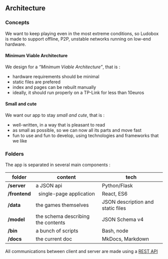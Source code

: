 ## Architecture

### Concepts

We want to keep playing even in the most extreme conditions, so Ludobox is made to support offline, P2P, unstable networks running on low-end hardware.

#### Minimum Viable Architecture

We design for a *“Minimum Viable Architecture”*, that is :
- hardware requirements should be minimal
- static files are prefered
- index and pages can be rebuilt manually
- ideally, it should run properly on a TP-Link for less than 10euros

#### Small and cute

We want our app to stay *small and cute*, that is :
- well-written, in a way that is pleasant to read
- as small as possible, so we can now all its parts and move fast
- fun to use and fun to develop, using technologies and frameworks that we like


### Folders

The app is separated in several main components :

| folder | content | tech |
|---|---|---|
| **/server** | a JSON api | Python/Flask |
| **/frontend** |  single-page application   | React, ES6 |
| **/data** | the games themselves | JSON description and static files |
| **/model** | the schema describing the contents | JSON Schema v4 |
| **/bin** | a bunch of scripts | Bash, node |
| **/docs** | the current doc | MkDocs, Markdown |

All communications between client and server are made using a [REST API](/api)
